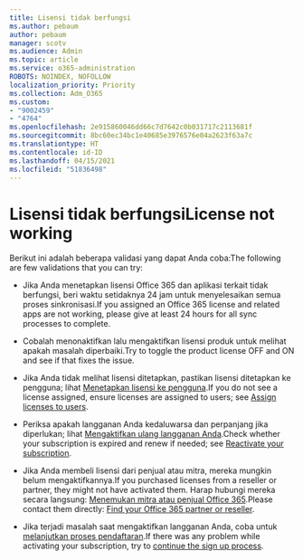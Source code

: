 ```yaml
---
title: Lisensi tidak berfungsi
ms.author: pebaum
author: pebaum
manager: scotv
ms.audience: Admin
ms.topic: article
ms.service: o365-administration
ROBOTS: NOINDEX, NOFOLLOW
localization_priority: Priority
ms.collection: Adm_O365
ms.custom:
- "9002459"
- "4764"
ms.openlocfilehash: 2e915860046dd66c7d7642c0b031717c2113681f
ms.sourcegitcommit: 8bc60ec34bc1e40685e3976576e04a2623f63a7c
ms.translationtype: HT
ms.contentlocale: id-ID
ms.lasthandoff: 04/15/2021
ms.locfileid: "51836498"
---
```

# <a name="license-not-working"></a><span data-ttu-id="e4607-102">Lisensi tidak berfungsi</span><span class="sxs-lookup"><span data-stu-id="e4607-102">License not working</span></span>

<span data-ttu-id="e4607-103">Berikut ini adalah beberapa validasi yang dapat Anda coba:</span><span class="sxs-lookup"><span data-stu-id="e4607-103">The following are few validations that you can try:</span></span>

- <span data-ttu-id="e4607-104">Jika Anda menetapkan lisensi Office 365 dan aplikasi terkait tidak berfungsi, beri waktu setidaknya 24 jam untuk menyelesaikan semua proses sinkronisasi.</span><span class="sxs-lookup"><span data-stu-id="e4607-104">If you assigned an Office 365 license and related apps are not working, please give at least 24 hours for all sync processes to complete.</span></span> 

- <span data-ttu-id="e4607-105">Cobalah menonaktifkan lalu mengaktifkan lisensi produk untuk melihat apakah masalah diperbaiki.</span><span class="sxs-lookup"><span data-stu-id="e4607-105">Try to toggle the product license OFF and ON and see if that fixes the issue.</span></span> 

- <span data-ttu-id="e4607-106">Jika Anda tidak melihat lisensi ditetapkan, pastikan lisensi ditetapkan ke pengguna; lihat [Menetapkan lisensi ke pengguna](https://docs.microsoft.com/microsoft-365/admin/manage/assign-licenses-to-users?view=o365-worldwide).</span><span class="sxs-lookup"><span data-stu-id="e4607-106">If you do not see a license assigned, ensure licenses are assigned to users; see [Assign licenses to users](https://docs.microsoft.com/microsoft-365/admin/manage/assign-licenses-to-users?view=o365-worldwide).</span></span>

- <span data-ttu-id="e4607-107">Periksa apakah langganan Anda kedaluwarsa dan perpanjang jika diperlukan; lihat [Mengaktifkan ulang langganan Anda](https://docs.microsoft.com/alchemyinsights/reactivate-your-subscription).</span><span class="sxs-lookup"><span data-stu-id="e4607-107">Check whether your subscription is expired and renew if needed; see [Reactivate your subscription](https://docs.microsoft.com/alchemyinsights/reactivate-your-subscription).</span></span> 

- <span data-ttu-id="e4607-108">Jika Anda membeli lisensi dari penjual atau mitra, mereka mungkin belum mengaktifkannya.</span><span class="sxs-lookup"><span data-stu-id="e4607-108">If you purchased licenses from a reseller or partner, they might not have activated them.</span></span> <span data-ttu-id="e4607-109">Harap hubungi mereka secara langsung: [Menemukan mitra atau penjual Office 365](https://docs.microsoft.com//microsoft-365/admin/manage/find-your-partner-or-reseller).</span><span class="sxs-lookup"><span data-stu-id="e4607-109">Please contact them directly: [Find your Office 365 partner or reseller](https://docs.microsoft.com//microsoft-365/admin/manage/find-your-partner-or-reseller).</span></span>

- <span data-ttu-id="e4607-110">Jika terjadi masalah saat mengaktifkan langganan Anda, coba untuk [melanjutkan proses pendaftaran](https://go.microsoft.com/fwlink/?linkid=2126800).</span><span class="sxs-lookup"><span data-stu-id="e4607-110">If there was any problem while activating your subscription, try to [continue the sign up process](https://go.microsoft.com/fwlink/?linkid=2126800).</span></span>
